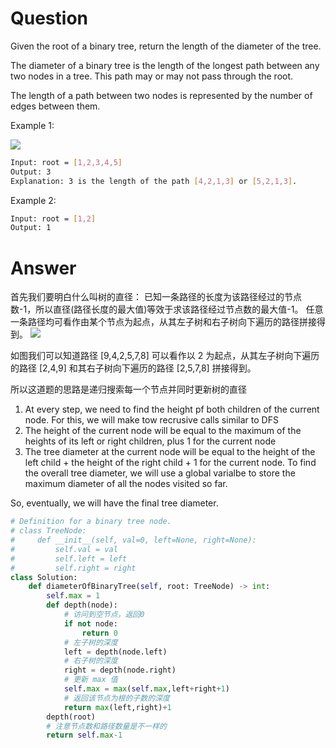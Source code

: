 # Question
Given the root of a binary tree, return the length of the diameter of the tree.

The diameter of a binary tree is the length of the longest path between any two nodes in a tree. This path may or may not pass through the root.

The length of a path between two nodes is represented by the number of edges between them.

Example 1:

![](https://assets.leetcode.com/uploads/2021/03/06/diamtree.jpg)
```bash
Input: root = [1,2,3,4,5]
Output: 3
Explanation: 3 is the length of the path [4,2,1,3] or [5,2,1,3].
```
Example 2:

```bash
Input: root = [1,2]
Output: 1
```
# Answer
首先我们要明白什么叫树的直径：
已知一条路径的长度为该路径经过的节点数-1，所以直径(路径长度的最大值)等效于求该路径经过节点数的最大值-1。
任意一条路径均可看作由某个节点为起点，从其左子树和右子树向下遍历的路径拼接得到。
![](https://pic.leetcode-cn.com/f39419c0fd3b3225a643ac4f40a1289c93cb03a6fb07a0be9e763c732a49b47d-543.jpg)

如图我们可以知道路径 [9,4,2,5,7,8] 可以看作以 2 为起点，从其左子树向下遍历的路径 [2,4,9] 和其右子树向下遍历的路径 [2,5,7,8] 拼接得到。

所以这道题的思路是递归搜索每一个节点并同时更新树的直径

1. At every step, we need to find the height pf both children of the current node. For this, we will make tow recrusive calls similar to DFS
2. The height of the current node will be equal to the maximum of the heights of its left or right children, plus 1 for the current node
3. The tree diameter at the current node will be equal to the height of the left child + the height of the right child + 1 for the current node. To find the overall tree diameter, we will use a global varialbe to store the maximum diameter of all the nodes visited so far.

So, eventually, we will have the final tree diameter.

```python
# Definition for a binary tree node.
# class TreeNode:
#     def __init__(self, val=0, left=None, right=None):
#         self.val = val
#         self.left = left
#         self.right = right
class Solution:
    def diameterOfBinaryTree(self, root: TreeNode) -> int:      
        self.max = 1 
        def depth(node):
            # 访问到空节点，返回0
            if not node:
                return 0
            # 左子树的深度
            left = depth(node.left)
            # 右子树的深度
            right = depth(node.right)
            # 更新 max 值
            self.max = max(self.max,left+right+1)
            # 返回该节点为根的子数的深度
            return max(left,right)+1
        depth(root)
        # 注意节点数和路径数量是不一样的
        return self.max-1
```
